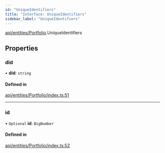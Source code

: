 ```yaml
---
id: "UniqueIdentifiers"
title: "Interface: UniqueIdentifiers"
sidebar_label: "UniqueIdentifiers"
---
```


[api/entities/Portfolio](../../../../../modules/API/Entities/Portfolio/Portfolio.md).UniqueIdentifiers

## Properties

### did

• **did**: `string`

#### Defined in

[api/entities/Portfolio/index.ts:51](https://github.com/PolymeshAssociation/polymesh-sdk/blob/2c78f6c34/src/api/entities/Portfolio/index.ts#L51)

___

### id

• `Optional` **id**: `BigNumber`

#### Defined in

[api/entities/Portfolio/index.ts:52](https://github.com/PolymeshAssociation/polymesh-sdk/blob/2c78f6c34/src/api/entities/Portfolio/index.ts#L52)
